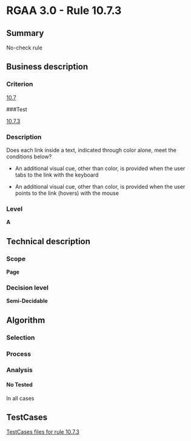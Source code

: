 # RGAA 3.0 -  Rule 10.7.3

## Summary

No-check rule

## Business description

### Criterion

[10.7](http://asqatasun.github.io/RGAA--3.0--EN/RGAA3.0_Criteria_English_version_v1.html#crit-10-7)

###Test

[10.7.3](http://asqatasun.github.io/RGAA--3.0--EN/RGAA3.0_Criteria_English_version_v1.html#test-10-7-3)

### Description
Does each link inside a
    text, indicated through color alone, meet the conditions
    below?
    <ul><li>An additional visual cue, other than color, is
   provided when the user tabs to the link with the
   keyboard</li>
  <li>An additional visual cue, other than color, is
   provided when the user points to the link (hovers)
   with the mouse</li>
    </ul> 


### Level

**A**

## Technical description

### Scope

**Page**

### Decision level

**Semi-Decidable**

## Algorithm

### Selection

### Process

### Analysis

#### No Tested 

In all cases




##  TestCases 

[TestCases files for rule 10.7.3](https://gitlab.com/asqatasun/Asqatasun/-/tree/master/rules/rules-rgaa3.0/src/test/resources/testcases/rgaa30/Rgaa30Rule100703/) 


